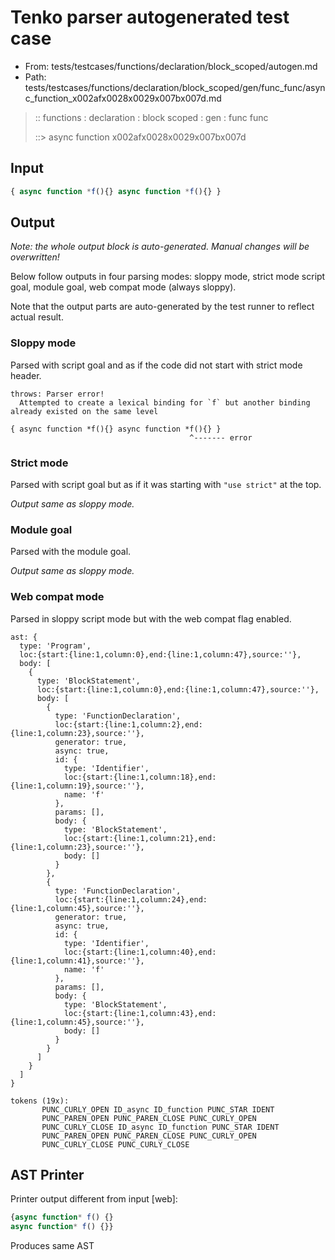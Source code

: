 # Tenko parser autogenerated test case

- From: tests/testcases/functions/declaration/block_scoped/autogen.md
- Path: tests/testcases/functions/declaration/block_scoped/gen/func_func/async_function_x002afx0028x0029x007bx007d.md

> :: functions : declaration : block scoped : gen : func func
>
> ::> async function x002afx0028x0029x007bx007d

## Input


`````js
{ async function *f(){} async function *f(){} }
`````

## Output

_Note: the whole output block is auto-generated. Manual changes will be overwritten!_

Below follow outputs in four parsing modes: sloppy mode, strict mode script goal, module goal, web compat mode (always sloppy).

Note that the output parts are auto-generated by the test runner to reflect actual result.

### Sloppy mode

Parsed with script goal and as if the code did not start with strict mode header.

`````
throws: Parser error!
  Attempted to create a lexical binding for `f` but another binding already existed on the same level

{ async function *f(){} async function *f(){} }
                                        ^------- error
`````

### Strict mode

Parsed with script goal but as if it was starting with `"use strict"` at the top.

_Output same as sloppy mode._

### Module goal

Parsed with the module goal.

_Output same as sloppy mode._

### Web compat mode

Parsed in sloppy script mode but with the web compat flag enabled.

`````
ast: {
  type: 'Program',
  loc:{start:{line:1,column:0},end:{line:1,column:47},source:''},
  body: [
    {
      type: 'BlockStatement',
      loc:{start:{line:1,column:0},end:{line:1,column:47},source:''},
      body: [
        {
          type: 'FunctionDeclaration',
          loc:{start:{line:1,column:2},end:{line:1,column:23},source:''},
          generator: true,
          async: true,
          id: {
            type: 'Identifier',
            loc:{start:{line:1,column:18},end:{line:1,column:19},source:''},
            name: 'f'
          },
          params: [],
          body: {
            type: 'BlockStatement',
            loc:{start:{line:1,column:21},end:{line:1,column:23},source:''},
            body: []
          }
        },
        {
          type: 'FunctionDeclaration',
          loc:{start:{line:1,column:24},end:{line:1,column:45},source:''},
          generator: true,
          async: true,
          id: {
            type: 'Identifier',
            loc:{start:{line:1,column:40},end:{line:1,column:41},source:''},
            name: 'f'
          },
          params: [],
          body: {
            type: 'BlockStatement',
            loc:{start:{line:1,column:43},end:{line:1,column:45},source:''},
            body: []
          }
        }
      ]
    }
  ]
}

tokens (19x):
       PUNC_CURLY_OPEN ID_async ID_function PUNC_STAR IDENT
       PUNC_PAREN_OPEN PUNC_PAREN_CLOSE PUNC_CURLY_OPEN
       PUNC_CURLY_CLOSE ID_async ID_function PUNC_STAR IDENT
       PUNC_PAREN_OPEN PUNC_PAREN_CLOSE PUNC_CURLY_OPEN
       PUNC_CURLY_CLOSE PUNC_CURLY_CLOSE
`````


## AST Printer

Printer output different from input [web]:

````js
{async function* f() {}
async function* f() {}}
````

Produces same AST
